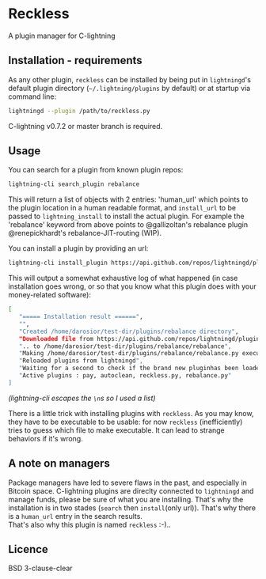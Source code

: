# Reckless
A plugin manager for C-lightning  
  
## Installation - requirements
As any other plugin, `reckless` can be installed by being put in `lightningd`'s default plugin directory (`~/.lightning/plugins` by default) or at startup via command line:
```bash
lightningd --plugin /path/to/reckless.py
```
C-lightning v0.7.2 or master branch is required.  

## Usage
You can search for a plugin from known plugin repos:
```bash
lightning-cli search_plugin rebalance
```
This will return a list of objects with 2 entries: 'human_url' which points to the plugin location in a human readable format, and `install_url` to be passed to `lightning_install` to install the actual plugin. For example the 'rebalance' keyword from above points to @gallizoltan's rebalance plugin @renepickhardt's rebalance-JIT-routing (WIP).  
  
You can install a plugin by providing an url:
```bash
lightning-cli install_plugin https://api.github.com/repos/lightningd/plugins/contents/rebalance
```
This will output a somewhat exhaustive log of what happened (in case installation goes wrong, or so that you know what this plugin does with your money-related software):
```bash
[
   "===== Installation result ======",
   "",
   "Created /home/darosior/test-dir/plugins/rebalance directory",
   "Downloaded file from https://api.github.com/repos/lightningd/plugins/contents/rebalance ..",
   ".. to /home/darosior/test-dir/plugins/rebalance/rebalance",
   "Making /home/darosior/test-dir/plugins/rebalance/rebalance.py executable",
   "Reloaded plugins from lightningd",
   "Waiting for a second to check if the brand new pluginhas been loaded",
   "Active plugins : pay, autoclean, reckless.py, rebalance.py"
]
```
*(lightning-cli escapes the `\n`s so I used a list)*  
  
There is a little trick with installing plugins with `reckless`. As you may know, they have to be executable to be usable: for now `reckless` (inefficiently) tries to guess which file to make executable. It can lead to strange behaviors if it's wrong.  
  
## A note on managers
Package managers have led to severe flaws in the past, and especially in Bitcoin space. C-lightning plugins are direclty connected to `lightningd` and manage funds, please be sure of what you are installing. That's why the installation is in two stades (`search` then `install`(only url)). That's why there is a `human_url` entry in the search results.  
That's also why this plugin is named `reckless` :-)..  
  
## Licence
BSD 3-clause-clear
